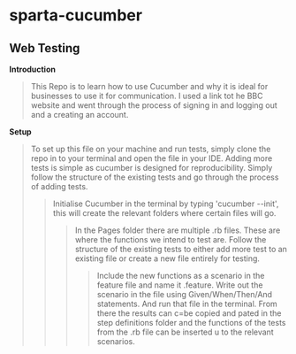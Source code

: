 # sparta-cucumber

## Web Testing

**Introduction**

>This Repo is to learn how to use Cucumber and why it is ideal for businesses to use it for communication. I used a link tot he BBC website and went through the process of signing in and logging out and a creating an account.

**Setup**
>To set up this file on your machine and run tests, simply clone the repo in to your terminal and open the file in your IDE. Adding more tests is simple as cucumber is designed for reproducibility. Simply follow the structure of the existing tests and go through the process of adding tests.
>>Initialise Cucumber in the terminal by typing 'cucumber --init', this will create the relevant folders where certain files will go.
>>>In the Pages folder there are multiple .rb files. These are where the functions we intend to test are. Follow the structure of the existing tests to either add more test to an existing file or create a new file entirely for testing.
>>>>Include the new functions as a scenario in the feature file and name it <name>.feature. Write out the scenario in the file using Given/When/Then/And statements. And run that file in the terminal.
From there the results can c=be copied and pated in the step definitions folder and the functions of the tests from the .rb file can be inserted u to the relevant scenarios.
